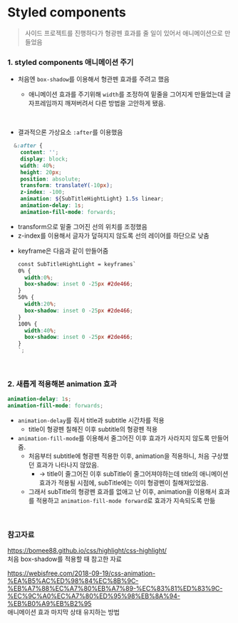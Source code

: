 # Styled components

> 사이드 프로젝트를 진행하다가 형광펜 효과를 줄 일이 있어서 애니메이션으로 만들었음

### 1. styled components 애니메이션 주기

- 처음엔 `box-shadow`를 이용해서 형관펜 효과를 주려고 했음

  - 애니메이션 효과를 주기위해 `width`를 조정하여 밑줄을 그어지게 만들었는데 글자프레임까지 깨져버려서 다른 방법을 고안하게 됐음.

<br>

- 결과적으론 가상요소 `:after`를 이용했음

```SCSS
  &:after {
    content: '';
    display: block;
    width: 40%;
    height: 20px;
    position: absolute;
    transform: translateY(-10px);
    z-index: -100;
    animation: ${SubTitleHightLight} 1.5s linear;
    animation-delay: 1s;
    animation-fill-mode: forwards;
```

- transform으로 밑줄 그어진 선의 위치를 조정했음
- z-index를 이용해서 글자가 덮혀지지 않도록 선의 레이어를 하단으로 낮춤

* keyframe은 다음과 같이 만들어줌

  ```SCSS
  const SubTitleHightLight = keyframes`
  0% {
    width:0%;
    box-shadow: inset 0 -25px #2de466;
  }
  50% {
    width:20%;
    box-shadow: inset 0 -25px #2de466;
  }
  100% {
    width:40%;
    box-shadow: inset 0 -25px #2de466;
  }
  `;
  ```

  <br>

### 2. 새롭게 적용해본 animation 효과

```SCSS
animation-delay: 1s;
animation-fill-mode: forwards;
```

- `animation-delay`를 줘서 title과 subtitle 시간차를 적용
  - title이 형광펜 칠해진 이후 subtitle의 형광펜 적용
- `animation-fill-mode`를 이용해서 줄그어진 이후 효과가 사라지지 않도록 만들어줌.
  - 처음부터 subtitle에 형광펜 적용한 이후, animation을 적용하니, 처음 구상했던 효과가 나타나지 않았음.
    - → title이 줄그어진 이후 subTitle이 줄그어져야하는데 title의 애니메이션효과가 적용될 시점에, subTitle에는 이미 형광펜이 칠해져있었음.
  - 그래서 subTitle의 형광펜 효과를 없애고 난 이후, animation을 이용해서 효과를 적용하고 `animation-fill-mode forward`로 효과가 지속되도록 만듦

<br>

### 참고자료

https://bomee88.github.io/css/highlight/css-highlight/  
 처음 box-shadow를 적용할 때 참고한 자료

https://webisfree.com/2018-09-19/css-animation-%EA%B5%AC%ED%98%84%EC%8B%9C-%EB%A7%88%EC%A7%80%EB%A7%89-%EC%83%81%ED%83%9C-%EC%9C%A0%EC%A7%80%ED%95%98%EB%8A%94-%EB%B0%A9%EB%B2%95  
애니메이션 효과 마지막 상태 유지하는 방법
